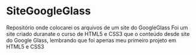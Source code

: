 # SiteGoogleGlass
Repositório onde colocarei os arquivos de um site do GoogleGlass 
Foi um site criado duranate o curso  de HTML5 e CSS3 que o conteúdo desde site  do Google Glass, lembrando que foi apenas meu primeiro projeto em HTML5 e CSS3
